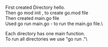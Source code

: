 First created Directory hello.\
Then go mod init , to create go.mod file\
Then created main.go file\
Used go run main.go - to run the main.go file.\

Each directory has one main function.\
To run all directories we use "go run ."\